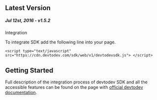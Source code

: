 Latest Version 
--------------
##### _Jul 12st, 2016_ - v1.5.2

Integration

To integrate SDK add the following line into your page.

`<script type="text/javascript" src="https://cdn.devtodev.com/sdk/web/v1/devtodevsdk.js">
</script>`

Getting Started
---------------
Full description of the integration process of devtodev SDK and all the accessible features can be found on the page with [official devtodev documentation](https://www.devtodev.com/help/78).

